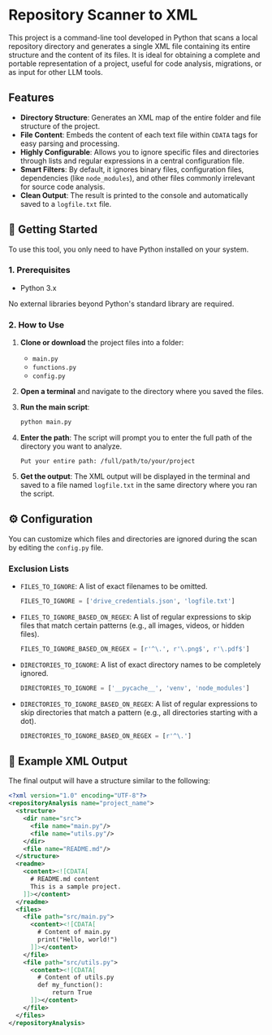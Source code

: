 # Repository Scanner to XML

This project is a command-line tool developed in Python that scans a local repository directory and generates a single XML file containing its entire structure and the content of its files. It is ideal for obtaining a complete and portable representation of a project, useful for code analysis, migrations, or as input for other LLM tools.

## Features

- **Directory Structure**: Generates an XML map of the entire folder and file structure of the project.
- **File Content**: Embeds the content of each text file within `CDATA` tags for easy parsing and processing.
- **Highly Configurable**: Allows you to ignore specific files and directories through lists and regular expressions in a central configuration file.
- **Smart Filters**: By default, it ignores binary files, configuration files, dependencies (like `node_modules`), and other files commonly irrelevant for source code analysis.
- **Clean Output**: The result is printed to the console and automatically saved to a `logfile.txt` file.

## 🚀 Getting Started

To use this tool, you only need to have Python installed on your system.

### 1. Prerequisites

- Python 3.x

No external libraries beyond Python's standard library are required.

### 2. How to Use

1.  **Clone or download** the project files into a folder:
    *   `main.py`
    *   `functions.py`
    *   `config.py`

2.  **Open a terminal** and navigate to the directory where you saved the files.

3.  **Run the main script**:
    ```bash
    python main.py
    ```

4.  **Enter the path**: The script will prompt you to enter the full path of the directory you want to analyze.
    ```
    Put your entire path: /full/path/to/your/project
    ```

5.  **Get the output**: The XML output will be displayed in the terminal and saved to a file named `logfile.txt` in the same directory where you ran the script.

## ⚙️ Configuration

You can customize which files and directories are ignored during the scan by editing the `config.py` file.

### Exclusion Lists

-   `FILES_TO_IGNORE`: A list of exact filenames to be omitted.
    ```python
    FILES_TO_IGNORE = ['drive_credentials.json', 'logfile.txt']
    ```

-   `FILES_TO_IGNORE_BASED_ON_REGEX`: A list of regular expressions to skip files that match certain patterns (e.g., all images, videos, or hidden files).
    ```python
    FILES_TO_IGNORE_BASED_ON_REGEX = [r'^\.', r'\.png$', r'\.pdf$']
    ```

-   `DIRECTORIES_TO_IGNORE`: A list of exact directory names to be completely ignored.
    ```python
    DIRECTORIES_TO_IGNORE = ['__pycache__', 'venv', 'node_modules']
    ```

-   `DIRECTORIES_TO_IGNORE_BASED_ON_REGEX`: A list of regular expressions to skip directories that match a pattern (e.g., all directories starting with a dot).
    ```python
    DIRECTORIES_TO_IGNORE_BASED_ON_REGEX = [r'^\.']
    ```

## 📄 Example XML Output

The final output will have a structure similar to the following:

```xml
<?xml version="1.0" encoding="UTF-8"?>
<repositoryAnalysis name="project_name">
  <structure>
    <dir name="src">
      <file name="main.py"/>
      <file name="utils.py"/>
    </dir>
    <file name="README.md"/>
  </structure>
  <readme>
    <content><![CDATA[
      # README.md content
      This is a sample project.
    ]]></content>
  </readme>
  <files>
    <file path="src/main.py">
      <content><![CDATA[
        # Content of main.py
        print("Hello, world!")
      ]]></content>
    </file>
    <file path="src/utils.py">
      <content><![CDATA[
        # Content of utils.py
        def my_function():
            return True
      ]]></content>
    </file>
  </files>
</repositoryAnalysis>